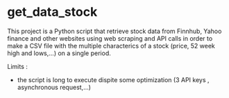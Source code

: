 # get_data_stock

This project is a Python script that retrieve stock data from Finnhub, Yahoo finance and other websites using web scraping and API calls in order to make a CSV file with the multiple characterics of a stock (price, 52 week high and lows,...) on a single period.

Limits : 
  - the script is long to execute dispite some optimization (3 API keys , asynchronous request,...)

